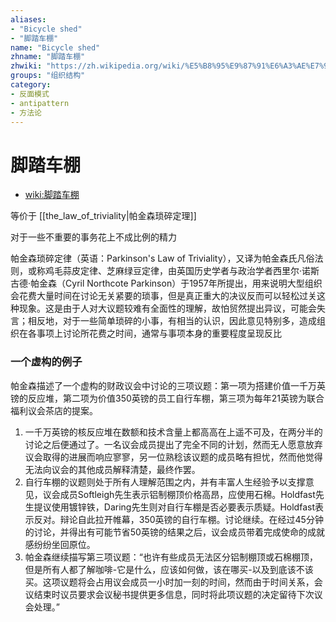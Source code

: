 ```yaml
---
aliases:
- "Bicycle shed"
- "脚踏车棚"
name: "Bicycle shed"
zhname: "脚踏车棚"
zhwiki: "https://zh.wikipedia.org/wiki/%E5%B8%95%E9%87%91%E6%A3%AE%E7%91%A3%E7%A2%8E%E5%AE%9A%E7%90%86"
groups: "组织结构"
category:
- 反面模式
- antipattern
- 方法论
---
```


# 脚踏车棚

* [wiki:脚踏车棚](https://zh.wikipedia.org/wiki/%E5%B8%95%E9%87%91%E6%A3%AE%E7%91%A3%E7%A2%8E%E5%AE%9A%E7%90%86)

等价于 [[the_law_of_triviality|帕金森琐碎定理]]

对于一些不重要的事务花上不成比例的精力

帕金森琐碎定律（英语：Parkinson's Law of Triviality），又译为帕金森氏凡俗法则，或称鸡毛蒜皮定律、芝麻绿豆定律，由英国历史学者与政治学者西里尔·诺斯古德·帕金森（Cyril Northcote Parkinson）于1957年所提出，用来说明大型组织会花费大量时间在讨论无关紧要的琐事，但是真正重大的决议反而可以轻松过关这种现象。这是由于人对大议题较难有全面性的理解，故怕贸然提出异议，可能会失言；相反地，对于一些简单琐碎的小事，有相当的认识，因此意见特别多，造成组织在各事项上讨论所花费之时间，通常与事项本身的重要程度呈现反比

### 一个虚构的例子

帕金森描述了一个虚构的财政议会中讨论的三项议题：第一项为搭建价值一千万英镑的反应堆，第二项为价值350英镑的员工自行车棚，第三项为每年21英镑为联合福利议会茶店的提案。

1. 一千万英镑的核反应堆在数额和技术含量上都高高在上遥不可及，在两分半的讨论之后便通过了。一名议会成员提出了完全不同的计划，然而无人愿意放弃议会取得的进展而响应寥寥，另一位熟稔该议题的成员略有担忧，然而他觉得无法向议会的其他成员解释清楚，最终作罢。
2. 自行车棚的议题则处于所有人理解范围之内，并有丰富人生经验予以支撑意见，议会成员Softleigh先生表示铝制棚顶价格高昂，应使用石棉。Holdfast先生提议使用镀锌铁，Daring先生则对自行车棚是否必要表示质疑。Holdfast表示反对。辩论自此拉开帷幕，350英镑的自行车棚。讨论继续。在经过45分钟的讨论，并得出有可能节省50英镑的结果之后，议会成员带着完成使命的成就感纷纷坐回原位。
3. 帕金森继续描写第三项议题：“也许有些成员无法区分铝制棚顶或石棉棚顶，但是所有人都了解咖啡-它是什么，应该如何做，该在哪买-以及到底该不该买。这项议题将会占用议会成员一小时加一刻的时间，然而由于时间关系，会议结束时议员要求会议秘书提供更多信息，同时将此项议题的决定留待下次议会处理。”